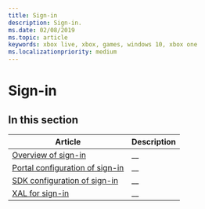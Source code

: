 ```yaml
---
title: Sign-in
description: Sign-in.
ms.date: 02/08/2019
ms.topic: article
keywords: xbox live, xbox, games, windows 10, xbox one
ms.localizationpriority: medium
---
```

# Sign-in


## In this section

| Article | Description |
|---------|-------------|
| [Overview of sign-in](overview.md) | __ |
| [Portal configuration of sign-in](portal.md) | __ |
| [SDK configuration of sign-in](sdk.md) | __ |
| [XAL for sign-in](xal/index.md) | __ |
